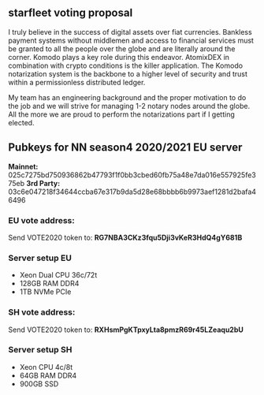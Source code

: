 ## starfleet voting proposal

I truly believe in the success of digital assets over fiat currencies. Bankless payment systems without middlemen and access to financial services must be granted to all the people over the globe and are literally around the corner. Komodo plays a key role during this endeavor. AtomixDEX in combination with crypto conditions is the killer application. The Komodo notarization system is the backbone to a higher level of security and trust within a permissionless distributed ledger.

My team has an engineering background and the proper motivation to do the job and we will strive for managing 1-2 notary nodes around the globe. All the more we are proud to perform the notarizations part if I getting elected.

## Pubkeys for NN season4 2020/2021 EU server

**Mainnet:** 025c7275bd750936862b47793f1f0bb3cbed60fb75a48e7da016e557925fe375eb
**3rd Party:** 03c6e047218f34644ccba67e317b9da5d28e68bbbb6b9973aef1281d2bafa46496

### EU vote address:
Send VOTE2020 token to: **RG7NBA3CKz3fqu5Dji3vKeR3HdQ4gY681B**

### Server setup EU
- Xeon Dual CPU 36c/72t
- 128GB RAM DDR4
- 1TB NVMe PCIe


### SH vote address:
Send VOTE2020 token to: **RXHsmPgKTpxyLta8pmzR69r45LZeaqu2bU**

### Server setup SH
- Xeon CPU 4c/8t
- 64GB RAM DDR4
- 900GB SSD
